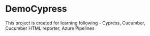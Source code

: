 # DemoCypress
This project is created for learning following - Cypress, Cucumber, Cucumber HTML reporter, Azure Pipelines
